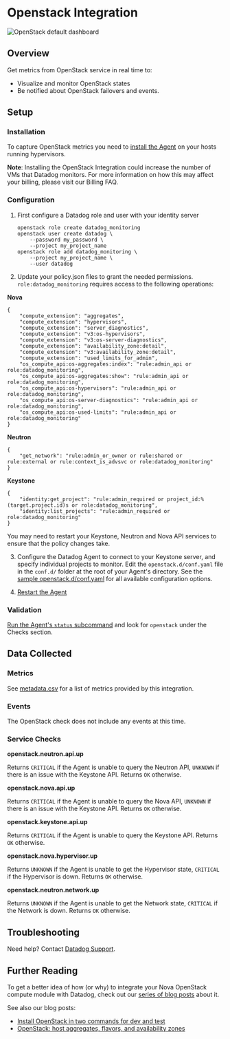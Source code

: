 # Openstack Integration

![OpenStack default dashboard][10]

## Overview

Get metrics from OpenStack service in real time to:

* Visualize and monitor OpenStack states
* Be notified about OpenStack failovers and events.

## Setup
### Installation

To capture OpenStack metrics you need to [install the Agent][1] on your hosts running hypervisors.

**Note**: Installing the OpenStack Integration could increase the number of VMs that Datadog monitors. For more information on how this may affect your billing, please visit our Billing FAQ.

### Configuration

1. First configure a Datadog role and user with your identity server

    ```
    openstack role create datadog_monitoring
    openstack user create datadog \
        --password my_password \
        --project my_project_name
    openstack role add datadog_monitoring \
        --project my_project_name \
        --user datadog
    ```

2. Update your policy.json files to grant the needed permissions.
```role:datadog_monitoring``` requires access to the following operations:

**Nova**

```
{
    "compute_extension": "aggregates",
    "compute_extension": "hypervisors",
    "compute_extension": "server_diagnostics",
    "compute_extension": "v3:os-hypervisors",
    "compute_extension": "v3:os-server-diagnostics",
    "compute_extension": "availability_zone:detail",
    "compute_extension": "v3:availability_zone:detail",
    "compute_extension": "used_limits_for_admin",
    "os_compute_api:os-aggregates:index": "rule:admin_api or role:datadog_monitoring",
    "os_compute_api:os-aggregates:show": "rule:admin_api or role:datadog_monitoring",
    "os_compute_api:os-hypervisors": "rule:admin_api or role:datadog_monitoring",
    "os_compute_api:os-server-diagnostics": "rule:admin_api or role:datadog_monitoring",
    "os_compute_api:os-used-limits": "rule:admin_api or role:datadog_monitoring"
}
```

**Neutron**

```
{
    "get_network": "rule:admin_or_owner or rule:shared or rule:external or rule:context_is_advsvc or role:datadog_monitoring"
}
```

**Keystone**

```
{
    "identity:get_project": "rule:admin_required or project_id:%(target.project.id)s or role:datadog_monitoring",
    "identity:list_projects": "rule:admin_required or role:datadog_monitoring"
}
```

You may need to restart your Keystone, Neutron and Nova API services to ensure that the policy changes take.

3. Configure the Datadog Agent to connect to your Keystone server, and specify individual projects to monitor. Edit the `openstack.d/conf.yaml` file in the `conf.d/` folder at the root of your Agent's directory. See the [sample openstack.d/conf.yaml][2] for all available configuration options.

4. [Restart the Agent][3]

### Validation

[Run the Agent's `status` subcommand][4] and look for `openstack` under the Checks section.

## Data Collected
### Metrics
See [metadata.csv][5] for a list of metrics provided by this integration.

### Events
The OpenStack check does not include any events at this time.

### Service Checks
**openstack.neutron.api.up**

Returns `CRITICAL` if the Agent is unable to query the Neutron API, `UNKNOWN` if there is an issue with the Keystone API. Returns `OK` otherwise.

**openstack.nova.api.up**

Returns `CRITICAL` if the Agent is unable to query the Nova API, `UNKNOWN` if there is an issue with the Keystone API. Returns `OK` otherwise.

**openstack.keystone.api.up**

Returns `CRITICAL` if the Agent is unable to query the Keystone API. Returns `OK` otherwise.

**openstack.nova.hypervisor.up**

Returns `UNKNOWN` if the Agent is unable to get the Hypervisor state, `CRITICAL` if the Hypervisor is down. Returns `OK` otherwise.

**openstack.neutron.network.up**

Returns `UNKNOWN` if the Agent is unable to get the Network state, `CRITICAL` if the Network is down. Returns `OK` otherwise.

## Troubleshooting
Need help? Contact [Datadog Support][6].

## Further Reading
To get a better idea of how (or why) to integrate your Nova OpenStack compute module with Datadog, check out our [series of blog posts][7] about it.

See also our blog posts:

* [Install OpenStack in two commands for dev and test][8]
* [OpenStack: host aggregates, flavors, and availability zones][9]


[1]: https://app.datadoghq.com/account/settings#agent
[2]: https://github.com/DataDog/integrations-core/blob/master/openstack/conf.yaml.example
[3]: https://docs.datadoghq.com/agent/faq/agent-commands/#start-stop-restart-the-agent
[4]: https://docs.datadoghq.com/agent/faq/agent-commands/#agent-status-and-information
[5]: https://github.com/DataDog/integrations-core/blob/master/openstack/metadata.csv
[6]: http://docs.datadoghq.com/help/
[7]: https://www.datadoghq.com/blog/openstack-monitoring-nova/
[8]: https://www.datadoghq.com/blog/install-openstack-in-two-commands/
[9]: https://www.datadoghq.com/blog/openstack-host-aggregates-flavors-availability-zones/
[10]: http://raw.githubusercontent.com/DataDog/documentation/master/src/images/integrations/openstack/openstack.png

